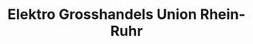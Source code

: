 ---
title: "Elektro Grosshandels Union Rhein-Ruhr"
url: /dortmund/elektro-grosshandels-union-rhein-ruhr/
shop: Elektrisch
---